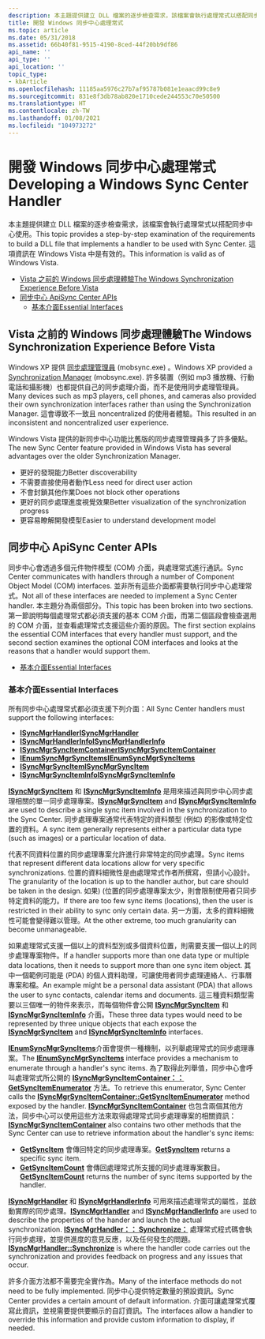 ```yaml
---
description: 本主題提供建立 DLL 檔案的逐步檢查需求，該檔案會執行處理常式以搭配同步中心使用。 這項資訊在 Windows Vista 中是有效的。
title: 開發 Windows 同步中心處理常式
ms.topic: article
ms.date: 05/31/2018
ms.assetid: 66b40f81-9515-4190-8ced-44f20bb9df86
api_name: ''
api_type: ''
api_location: ''
topic_type:
- kbArticle
ms.openlocfilehash: 11185aa5976c27b7af95787b081e1eaacd99c8e9
ms.sourcegitcommit: 831e8f3db78ab820e1710cede244553c70e50500
ms.translationtype: HT
ms.contentlocale: zh-TW
ms.lasthandoff: 01/08/2021
ms.locfileid: "104973272"
---
```

# <a name="developing-a-windows-sync-center-handler"></a><span data-ttu-id="8511d-104">開發 Windows 同步中心處理常式</span><span class="sxs-lookup"><span data-stu-id="8511d-104">Developing a Windows Sync Center Handler</span></span>

<span data-ttu-id="8511d-105">本主題提供建立 DLL 檔案的逐步檢查需求，該檔案會執行處理常式以搭配同步中心使用。</span><span class="sxs-lookup"><span data-stu-id="8511d-105">This topic provides a step-by-step examination of the requirements to build a DLL file that implements a handler to be used with Sync Center.</span></span> <span data-ttu-id="8511d-106">這項資訊在 Windows Vista 中是有效的。</span><span class="sxs-lookup"><span data-stu-id="8511d-106">This information is valid as of Windows Vista.</span></span>

-   [<span data-ttu-id="8511d-107">Vista 之前的 Windows 同步處理體驗</span><span class="sxs-lookup"><span data-stu-id="8511d-107">The Windows Synchronization Experience Before Vista</span></span>](#the-windows-synchronization-experience-before-vista)
-   [<span data-ttu-id="8511d-108">同步中心 Api</span><span class="sxs-lookup"><span data-stu-id="8511d-108">Sync Center APIs</span></span>](#sync-center-apis)
    -   [<span data-ttu-id="8511d-109">基本介面</span><span class="sxs-lookup"><span data-stu-id="8511d-109">Essential Interfaces</span></span>](#essential-interfaces)

## <a name="the-windows-synchronization-experience-before-vista"></a><span data-ttu-id="8511d-110">Vista 之前的 Windows 同步處理體驗</span><span class="sxs-lookup"><span data-stu-id="8511d-110">The Windows Synchronization Experience Before Vista</span></span>

<span data-ttu-id="8511d-111">Windows XP 提供 [同步處理管理員](syncmgr-start-page.md) (mobsync.exe) 。</span><span class="sxs-lookup"><span data-stu-id="8511d-111">Windows XP provided a [Synchronization Manager](syncmgr-start-page.md) (mobsync.exe).</span></span> <span data-ttu-id="8511d-112">許多裝置（例如 mp3 播放機、行動電話和攝影機）也都提供自己的同步處理介面，而不是使用同步處理管理員。</span><span class="sxs-lookup"><span data-stu-id="8511d-112">Many devices such as mp3 players, cell phones, and cameras also provided their own synchronization interfaces rather than using the Synchronization Manager.</span></span> <span data-ttu-id="8511d-113">這會導致不一致且 noncentralized 的使用者體驗。</span><span class="sxs-lookup"><span data-stu-id="8511d-113">This resulted in an inconsistent and noncentralized user experience.</span></span>

<span data-ttu-id="8511d-114">Windows Vista 提供的新同步中心功能比舊版的同步處理管理員多了許多優點。</span><span class="sxs-lookup"><span data-stu-id="8511d-114">The new Sync Center feature provided in Windows Vista has several advantages over the older Synchronization Manager.</span></span>

-   <span data-ttu-id="8511d-115">更好的發現能力</span><span class="sxs-lookup"><span data-stu-id="8511d-115">Better discoverability</span></span>
-   <span data-ttu-id="8511d-116">不需要直接使用者動作</span><span class="sxs-lookup"><span data-stu-id="8511d-116">Less need for direct user action</span></span>
-   <span data-ttu-id="8511d-117">不會封鎖其他作業</span><span class="sxs-lookup"><span data-stu-id="8511d-117">Does not block other operations</span></span>
-   <span data-ttu-id="8511d-118">更好的同步處理進度視覺效果</span><span class="sxs-lookup"><span data-stu-id="8511d-118">Better visualization of the synchronization progress</span></span>
-   <span data-ttu-id="8511d-119">更容易瞭解開發模型</span><span class="sxs-lookup"><span data-stu-id="8511d-119">Easier to understand development model</span></span>

## <a name="sync-center-apis"></a><span data-ttu-id="8511d-120">同步中心 Api</span><span class="sxs-lookup"><span data-stu-id="8511d-120">Sync Center APIs</span></span>

<span data-ttu-id="8511d-121">同步中心會透過多個元件物件模型 (COM) 介面，與處理常式進行通訊。</span><span class="sxs-lookup"><span data-stu-id="8511d-121">Sync Center communicates with handlers through a number of Component Object Model (COM) interfaces.</span></span> <span data-ttu-id="8511d-122">並非所有這些介面都需要執行同步中心處理常式。</span><span class="sxs-lookup"><span data-stu-id="8511d-122">Not all of these interfaces are needed to implement a Sync Center handler.</span></span> <span data-ttu-id="8511d-123">本主題分為兩個部分。</span><span class="sxs-lookup"><span data-stu-id="8511d-123">This topic has been broken into two sections.</span></span> <span data-ttu-id="8511d-124">第一節說明每個處理常式都必須支援的基本 COM 介面，而第二個區段會檢查選用的 COM 介面，並查看處理常式支援這些介面的原因。</span><span class="sxs-lookup"><span data-stu-id="8511d-124">The first section explains the essential COM interfaces that every handler must support, and the second section examines the optional COM interfaces and looks at the reasons that a handler would support them.</span></span>

-   [<span data-ttu-id="8511d-125">基本介面</span><span class="sxs-lookup"><span data-stu-id="8511d-125">Essential Interfaces</span></span>](#essential-interfaces)

### <a name="essential-interfaces"></a><span data-ttu-id="8511d-126">基本介面</span><span class="sxs-lookup"><span data-stu-id="8511d-126">Essential Interfaces</span></span>

<span data-ttu-id="8511d-127">所有同步中心處理常式都必須支援下列介面：</span><span class="sxs-lookup"><span data-stu-id="8511d-127">All Sync Center handlers must support the following interfaces:</span></span>

-   [<span data-ttu-id="8511d-128">**ISyncMgrHandler**</span><span class="sxs-lookup"><span data-stu-id="8511d-128">**ISyncMgrHandler**</span></span>](/windows/desktop/api/Syncmgr/nn-syncmgr-isyncmgrhandler)
-   [<span data-ttu-id="8511d-129">**ISyncMgrHandlerInfo**</span><span class="sxs-lookup"><span data-stu-id="8511d-129">**ISyncMgrHandlerInfo**</span></span>](/windows/desktop/api/Syncmgr/nn-syncmgr-isyncmgrhandlerinfo)
-   [<span data-ttu-id="8511d-130">**ISyncMgrSyncItemContainer**</span><span class="sxs-lookup"><span data-stu-id="8511d-130">**ISyncMgrSyncItemContainer**</span></span>](/windows/desktop/api/Syncmgr/nn-syncmgr-isyncmgrsyncitemcontainer)
-   [<span data-ttu-id="8511d-131">**IEnumSyncMgrSyncItems**</span><span class="sxs-lookup"><span data-stu-id="8511d-131">**IEnumSyncMgrSyncItems**</span></span>](/windows/desktop/api/Syncmgr/nn-syncmgr-ienumsyncmgrsyncitems)
-   [<span data-ttu-id="8511d-132">**ISyncMgrSyncItem**</span><span class="sxs-lookup"><span data-stu-id="8511d-132">**ISyncMgrSyncItem**</span></span>](/windows/desktop/api/Syncmgr/nn-syncmgr-isyncmgrsyncitem)
-   [<span data-ttu-id="8511d-133">**ISyncMgrSyncItemInfo**</span><span class="sxs-lookup"><span data-stu-id="8511d-133">**ISyncMgrSyncItemInfo**</span></span>](/windows/desktop/api/Syncmgr/nn-syncmgr-isyncmgrsynciteminfo)

<span data-ttu-id="8511d-134">[**ISyncMgrSyncItem**](/windows/desktop/api/Syncmgr/nn-syncmgr-isyncmgrsyncitem) 和 [**ISyncMgrSyncItemInfo**](/windows/desktop/api/Syncmgr/nn-syncmgr-isyncmgrsynciteminfo) 是用來描述與同步中心同步處理相關的單一同步處理專案。</span><span class="sxs-lookup"><span data-stu-id="8511d-134">[**ISyncMgrSyncItem**](/windows/desktop/api/Syncmgr/nn-syncmgr-isyncmgrsyncitem) and [**ISyncMgrSyncItemInfo**](/windows/desktop/api/Syncmgr/nn-syncmgr-isyncmgrsynciteminfo) are used to describe a single sync item involved in the synchronization to the Sync Center.</span></span> <span data-ttu-id="8511d-135">同步處理專案通常代表特定的資料類型 (例如) 的影像或特定位置的資料。</span><span class="sxs-lookup"><span data-stu-id="8511d-135">A sync item generally represents either a particular data type (such as images) or a particular location of data.</span></span>

<span data-ttu-id="8511d-136">代表不同資料位置的同步處理專案允許進行非常特定的同步處理。</span><span class="sxs-lookup"><span data-stu-id="8511d-136">Sync items that represent different data locations allow for very specific synchronizations.</span></span> <span data-ttu-id="8511d-137">位置的資料細微性是由處理常式作者所撰寫，但請小心設計。</span><span class="sxs-lookup"><span data-stu-id="8511d-137">The granularity of the location is up to the handler author, but care should be taken in the design.</span></span> <span data-ttu-id="8511d-138">如果)  (位置的同步處理專案太少，則會限制使用者只同步特定資料的能力。</span><span class="sxs-lookup"><span data-stu-id="8511d-138">If there are too few sync items (locations), then the user is restricted in their ability to sync only certain data.</span></span> <span data-ttu-id="8511d-139">另一方面，太多的資料細微性可能會變得難以管理。</span><span class="sxs-lookup"><span data-stu-id="8511d-139">At the other extreme, too much granularity can become unmanageable.</span></span>

<span data-ttu-id="8511d-140">如果處理常式支援一個以上的資料型別或多個資料位置，則需要支援一個以上的同步處理專案物件。</span><span class="sxs-lookup"><span data-stu-id="8511d-140">If a handler supports more than one data type or multiple data locations, then it needs to support more than one sync item object.</span></span> <span data-ttu-id="8511d-141">其中一個範例可能是 (PDA) 的個人資料助理，可讓使用者同步處理連絡人、行事曆專案和檔。</span><span class="sxs-lookup"><span data-stu-id="8511d-141">An example might be a personal data assistant (PDA) that allows the user to sync contacts, calendar items and documents.</span></span> <span data-ttu-id="8511d-142">這三種資料類型需要以三個唯一的物件來表示，而每個物件會公開 [**ISyncMgrSyncItem**](/windows/desktop/api/Syncmgr/nn-syncmgr-isyncmgrsyncitem) 和 [**ISyncMgrSyncItemInfo**](/windows/desktop/api/Syncmgr/nn-syncmgr-isyncmgrsynciteminfo) 介面。</span><span class="sxs-lookup"><span data-stu-id="8511d-142">These three data types would need to be represented by three unique objects that each expose the [**ISyncMgrSyncItem**](/windows/desktop/api/Syncmgr/nn-syncmgr-isyncmgrsyncitem) and [**ISyncMgrSyncItemInfo**](/windows/desktop/api/Syncmgr/nn-syncmgr-isyncmgrsynciteminfo) interfaces.</span></span>

<span data-ttu-id="8511d-143">[**IEnumSyncMgrSyncItems**](/windows/desktop/api/Syncmgr/nn-syncmgr-ienumsyncmgrsyncitems)介面會提供一種機制，以列舉處理常式的同步處理專案。</span><span class="sxs-lookup"><span data-stu-id="8511d-143">The [**IEnumSyncMgrSyncItems**](/windows/desktop/api/Syncmgr/nn-syncmgr-ienumsyncmgrsyncitems) interface provides a mechanism to enumerate through a handler's sync items.</span></span> <span data-ttu-id="8511d-144">為了取得此列舉值，同步中心會呼叫處理常式所公開的 [**ISyncMgrSyncItemContainer：： GetSyncItemEnumerator**](/windows/desktop/api/Syncmgr/nf-syncmgr-isyncmgrsyncitemcontainer-getsyncitemenumerator) 方法。</span><span class="sxs-lookup"><span data-stu-id="8511d-144">To retrieve this enumerator, Sync Center calls the [**ISyncMgrSyncItemContainer::GetSyncItemEnumerator**](/windows/desktop/api/Syncmgr/nf-syncmgr-isyncmgrsyncitemcontainer-getsyncitemenumerator) method exposed by the handler.</span></span> <span data-ttu-id="8511d-145">[**ISyncMgrSyncItemContainer**](/windows/desktop/api/Syncmgr/nn-syncmgr-isyncmgrsyncitemcontainer) 也包含兩個其他方法，同步中心可以使用這些方法來取得處理常式同步處理專案的相關資訊：</span><span class="sxs-lookup"><span data-stu-id="8511d-145">[**ISyncMgrSyncItemContainer**](/windows/desktop/api/Syncmgr/nn-syncmgr-isyncmgrsyncitemcontainer) also contains two other methods that the Sync Center can use to retrieve information about the handler's sync items:</span></span>

-   <span data-ttu-id="8511d-146">[**GetSyncItem**](/windows/desktop/api/Syncmgr/nf-syncmgr-isyncmgrsyncitemcontainer-getsyncitem) 會傳回特定的同步處理專案。</span><span class="sxs-lookup"><span data-stu-id="8511d-146">[**GetSyncItem**](/windows/desktop/api/Syncmgr/nf-syncmgr-isyncmgrsyncitemcontainer-getsyncitem) returns a specific sync item.</span></span>
-   <span data-ttu-id="8511d-147">[**GetSyncItemCount**](/windows/desktop/api/Syncmgr/nf-syncmgr-isyncmgrsyncitemcontainer-getsyncitemcount) 會傳回處理常式所支援的同步處理專案數目。</span><span class="sxs-lookup"><span data-stu-id="8511d-147">[**GetSyncItemCount**](/windows/desktop/api/Syncmgr/nf-syncmgr-isyncmgrsyncitemcontainer-getsyncitemcount) returns the number of sync items supported by the handler.</span></span>

<span data-ttu-id="8511d-148">[**ISyncMgrHandler**](/windows/desktop/api/Syncmgr/nn-syncmgr-isyncmgrhandler) 和 [**ISyncMgrHandlerInfo**](/windows/desktop/api/Syncmgr/nn-syncmgr-isyncmgrhandlerinfo) 可用來描述處理常式的屬性，並啟動實際的同步處理。</span><span class="sxs-lookup"><span data-stu-id="8511d-148">[**ISyncMgrHandler**](/windows/desktop/api/Syncmgr/nn-syncmgr-isyncmgrhandler) and [**ISyncMgrHandlerInfo**](/windows/desktop/api/Syncmgr/nn-syncmgr-isyncmgrhandlerinfo) are used to describe the properties of the hander and launch the actual synchronization.</span></span> <span data-ttu-id="8511d-149">[**ISyncMgrHandler：： Synchronize：**](/windows/desktop/api/Syncmgr/nf-syncmgr-isyncmgrhandler-synchronize) 處理常式程式碼會執行同步處理，並提供進度的意見反應，以及任何發生的問題。</span><span class="sxs-lookup"><span data-stu-id="8511d-149">[**ISyncMgrHandler::Synchronize**](/windows/desktop/api/Syncmgr/nf-syncmgr-isyncmgrhandler-synchronize) is where the handler code carries out the synchronization and provides feedback on progress and any issues that occur.</span></span>

<span data-ttu-id="8511d-150">許多介面方法都不需要完全實作為。</span><span class="sxs-lookup"><span data-stu-id="8511d-150">Many of the interface methods do not need to be fully implemented.</span></span> <span data-ttu-id="8511d-151">同步中心提供特定數量的預設資訊。</span><span class="sxs-lookup"><span data-stu-id="8511d-151">Sync Center provides a certain amount of default information.</span></span> <span data-ttu-id="8511d-152">介面可讓處理常式覆寫此資訊，並視需要提供要顯示的自訂資訊。</span><span class="sxs-lookup"><span data-stu-id="8511d-152">The interfaces allow a handler to override this information and provide custom information to display, if needed.</span></span>

 

 




